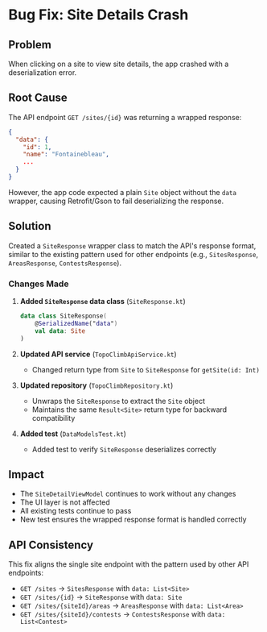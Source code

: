 # Bug Fix: Site Details Crash

## Problem
When clicking on a site to view site details, the app crashed with a deserialization error.

## Root Cause
The API endpoint `GET /sites/{id}` was returning a wrapped response:
```json
{
  "data": {
    "id": 1,
    "name": "Fontainebleau",
    ...
  }
}
```

However, the app code expected a plain `Site` object without the `data` wrapper, causing Retrofit/Gson to fail deserializing the response.

## Solution
Created a `SiteResponse` wrapper class to match the API's response format, similar to the existing pattern used for other endpoints (e.g., `SitesResponse`, `AreasResponse`, `ContestsResponse`).

### Changes Made

1. **Added `SiteResponse` data class** (`SiteResponse.kt`)
   ```kotlin
   data class SiteResponse(
       @SerializedName("data")
       val data: Site
   )
   ```

2. **Updated API service** (`TopoClimbApiService.kt`)
   - Changed return type from `Site` to `SiteResponse` for `getSite(id: Int)`

3. **Updated repository** (`TopoClimbRepository.kt`)
   - Unwraps the `SiteResponse` to extract the `Site` object
   - Maintains the same `Result<Site>` return type for backward compatibility

4. **Added test** (`DataModelsTest.kt`)
   - Added test to verify `SiteResponse` deserializes correctly

## Impact
- The `SiteDetailViewModel` continues to work without any changes
- The UI layer is not affected
- All existing tests continue to pass
- New test ensures the wrapped response format is handled correctly

## API Consistency
This fix aligns the single site endpoint with the pattern used by other API endpoints:
- `GET /sites` → `SitesResponse` with `data: List<Site>`
- `GET /sites/{id}` → `SiteResponse` with `data: Site`
- `GET /sites/{siteId}/areas` → `AreasResponse` with `data: List<Area>`
- `GET /sites/{siteId}/contests` → `ContestsResponse` with `data: List<Contest>`

